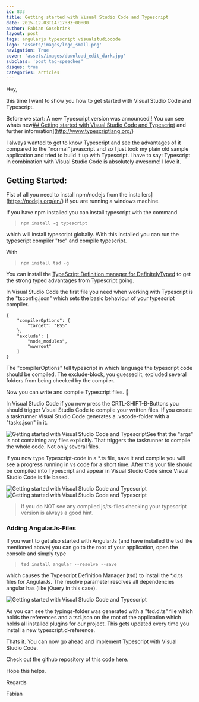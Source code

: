 ```yaml
---
id: 833
title: Getting started with Visual Studio Code and Typescript
date: 2015-12-03T14:17:33+00:00
author: Fabian Gosebrink
layout: post
tags: angularjs typescript visualstudiocode 
logo: 'assets/images/logo_small.png'
navigation: True
cover: 'assets/images/download_edit_dark.jpg'
subclass: 'post tag-speeches'
disqus: true
categories: articles
---
```


Hey,

this time I want to show you how to get started with Visual Studio Code and Typescript.

Before we start: A new Typescript version was announced!! You can see whats new[## Getting started with Visual Studio Code and Typescript](https://github.com/Microsoft/TypeScript/wiki/roadmap) and further information](http://www.typescriptlang.org/) 

I always wanted to get to know Typescript and see the advantages of it compared to the "normal" javascript and so I just took my plain old sample application and tried to build it up with Typescript. I have to say: Typescript in combination with Visual Studio Code is absolutely awesome! I love it.

## Getting Started:

Fist of all you need to install npm/nodejs from the installers](https://nodejs.org/en/) if you are running a windows machine.

If you have npm installed you can install typescript with the command

> `npm install -g typescript`

which will install typescript globally. With this installed you can run the typescript compiler "tsc" and compile typescript.

With

> `npm install tsd -g`

You can install the [TypeScript Definition manager for DefinitelyTyped](http://definitelytyped.org/tsd/) to get the strong typed advantages from Typescript going.

In Visual Studio Code the first file you need when working with Typescript is the "tsconfig.json" which sets the basic behaviour of your typescript compiler.

```
{
	"compilerOptions": {
		"target": "ES5"
	},
	"exclude": [
        "node_modules",
        "wwwroot"
    ]
}
```

The "compilerOptions" tell typescript in which language the typescript code should be compiled. The exclude-block, you guessed it, excluded several folders from being checked by the compiler.

Now you can write and compile Typescript files. 🙂

In Visual Studio Code if you now press the CRTL-SHIFT-B-Buttons you should trigger Visual Studio Code to compile your written files. If you create a taskrunner Visual Studio Code generates a .vscode-folder with a "tasks.json" in it.

![Getting started with Visual Studio Code and Typescript]({{site.baseurl}}assets/articles/2015-12-03/fba19471-7e44-4025-8a81-8214275c2e6e.jpg)See that the "args" is not containing any files explicitly. That triggers the taskrunner to compile the whole code. Not only several files.

If you now type Typescript-code in a *.ts file, save it and compile you will see a progress running in vs code for a short time. After this your file should be compiled into Typescript and appear in Visual Studio Code since Visual Studio Code is file based.

![Getting started with Visual Studio Code and Typescript]({{site.baseurl}}assets/articles/2015-12-03/18205430-f3c5-4907-b54f-6519c12b6fc8.jpg) 
![Getting started with Visual Studio Code and Typescript]({{site.baseurl}}assets/articles/2015-12-03/a5de8e77-fe2b-41fb-b7dd-4205c0ca05ce.jpg)

> If you do NOT see any compiled js/ts-files checking your typescript version is always a good hint.

### Adding AngularJs-Files

If you want to get also started with AngularJs (and have installed the tsd like mentioned above) you can go to the root of your application, open the console and simply type

> `tsd install angular --resolve --save`

which causes the Typescript Definition Manager (tsd) to install the *.d.ts files for AngularJs. The resolve parameter resolves all dependencies angular has (like jQuery in this case).

![Getting started with Visual Studio Code and Typescript]({{site.baseurl}}assets/articles/2015-12-03/3a833894-0569-4de1-909c-2a68f315018b.jpg)

As you can see the typings-folder was generated with a "tsd.d.ts" file which holds the references and a tsd.json on the root of the application which holds all installed plugins for our project. This gets updated every time you install a new typescript.d-reference.

Thats it. You can now go ahead and implement Typescript with Visual Studio Code.

Check out the github repository of this code [here](https://github.com/FabianGosebrink/AspNetWebApiAngularWithTypescript).

Hope this helps.

Regards

Fabian
